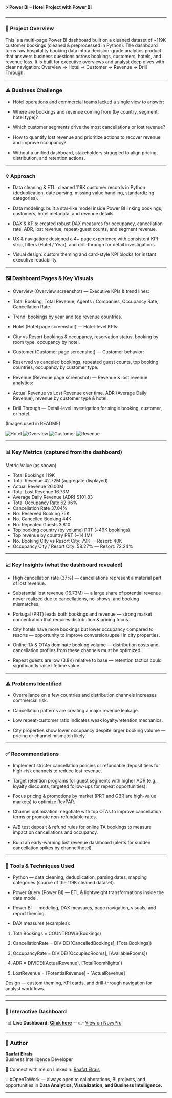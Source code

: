 #### ⚡ Power BI – Hotel Project with Power BI

---

### 📘 Project Overview

This is a multi-page Power BI dashboard built on a cleaned dataset of ~119K customer bookings (cleaned & preprocessed in Python).
The dashboard turns raw hospitality booking data into a decision-grade analytics product that answers business questions across bookings, customers, hotels, and revenue loss. It is built for executive overviews and analyst deep dives with clear navigation: Overview → Hotel → Customer → Revenue → Drill Through.

---

### ⚠️ Business Challenge

- Hotel operations and commercial teams lacked a single view to answer:

- Where are bookings and revenue coming from (by country, segment, hotel type)?

- Which customer segments drive the most cancellations or lost revenue?

- How to quantify lost revenue and prioritize actions to recover revenue and improve occupancy?

- Without a unified dashboard, stakeholders struggled to align pricing, distribution, and retention actions.

---

### 💡 Approach

- Data cleaning & ETL: cleaned 119K customer records in Python (deduplication, date parsing, missing value handling, standardizing categories).

- Data modeling: built a star-like model inside Power BI linking bookings, customers, hotel metadata, and revenue details.

- DAX & KPIs: created robust DAX measures for occupancy, cancellation rate, ADR, lost revenue, repeat-guest counts, and segment revenue.

- UX & navigation: designed a 4+ page experience with consistent KPI strip, filters (Hotel / Year), and drill-through for detail investigations.

- Visual design: custom theming and card-style KPI blocks for instant executive readability.

---

### 🖼️ Dashboard Pages & Key Visuals

- Overview (Overview screenshot) — Executive KPIs & trend lines:

- Total Booking, Total Revenue, Agents / Companies, Occupancy Rate, Cancellation Rate.

- Trend: bookings by year and top revenue countries.

- Hotel (Hotel page screenshot) — Hotel-level KPIs:

- City vs Resort bookings & occupancy, reservation status, booking by room type, occupancy by hotel.

- Customer (Customer page screenshot) — Customer behavior:

- Reserved vs canceled bookings, repeated guest counts, top booking countries, occupancy by customer type.

- Revenue (Revenue page screenshot) — Revenue & lost revenue analytics:

- Actual Revenue vs Lost Revenue over time, ADR (Average Daily Revenue), revenue by customer type & hotel.

- Drill Through — Detail-level investigation for single booking, customer, or hotel.

(Images used in README)

![Hotel](/Image/Hotel_Dashboard.png)
![Overview](/Image/Hotel_Overview.png)
![Customer](/Image/Customer_Overview.png)
![Revenue](/Image/revenue_Overview.png)

---

### 📊 Key Metrics (captured from the dashboard)
 Metric	Value (as shown)
- Total Bookings	119K
- Total Revenue	42.72M (aggregate displayed)
- Actual Revenue	26.00M
- Total Lost Revenue	16.73M
- Average Daily Revenue (ADR)	$101.83
- Total Occupancy Rate	62.96%
- Cancellation Rate	37.04%
- No. Reserved Booking	75K
- No. Cancelled Booking	44K
- No. Repeated Guests	3,810
- Top booking country (by volume)	PRT (~49K bookings)
- Top revenue by country	PRT (~14.1M)
- No. Booking City vs Resort	City: 79K — Resort: 40K
- Occupancy City / Resort	City: 58.27% — Resort: 72.24%

---

### 📈 Key Insights (what the dashboard revealed)

- High cancellation rate (37%) — cancellations represent a material part of lost revenue.

- Substantial lost revenue (16.73M) — a large share of potential revenue never realized due to cancellations, no-shows, and booking mismatches.

- Portugal (PRT) leads both bookings and revenue — strong market concentration that requires distribution & pricing focus.

- City hotels have more bookings but lower occupancy compared to resorts — opportunity to improve conversion/upsell in city properties.

- Online TA & OTAs dominate booking volume — distribution costs and cancellation profiles from these channels must be optimized.

- Repeat guests are low (3.8K) relative to base — retention tactics could significantly raise lifetime value.

---

### ⚠️ Problems Identified

- Overreliance on a few countries and distribution channels increases commercial risk.

- Cancellation patterns are creating a major revenue leakage.

- Low repeat-customer ratio indicates weak loyalty/retention mechanics.

- City properties show lower occupancy despite larger booking volume — pricing or channel mismatch likely.

---

### ✅ Recommendations

- Implement stricter cancellation policies or refundable deposit tiers for high-risk channels to reduce lost revenue.

- Target retention programs for guest segments with higher ADR (e.g., loyalty discounts, targeted follow-ups for repeat opportunities).

- Focus pricing & promotions by market (PRT and GBR are high-value markets) to optimize RevPAR.

- Channel optimization: negotiate with top OTAs to improve cancellation terms or promote non-refundable rates.

- A/B test deposit & refund rules for online TA bookings to measure impact on cancellations and occupancy.

- Build an early-warning lost revenue dashboard (alerts for sudden cancellation spikes by channel/hotel).

---

### 🧰 Tools & Techniques Used

- Python — data cleaning, deduplication, parsing dates, mapping categories (source of the 119K cleaned dataset).

- Power Query (Power BI) — ETL & lightweight transformations inside the data model.

- Power BI — modeling, DAX measures, page navigation, visuals, and report theming.

- DAX measures (examples):

1. TotalBookings = COUNTROWS(Bookings)

2. CancellationRate = DIVIDE([CancelledBookings], [TotalBookings])

3. OccupancyRate = DIVIDE([OccupiedRooms], [AvailableRooms])

4. ADR = DIVIDE([ActualRevenue], [TotalRoomNights])

5. LostRevenue = [PotentialRevenue] - [ActualRevenue]

Design — custom theming, KPI cards, and drill-through navigation for analyst workflows.

---
---

### 🔗 Interactive Dashboard
-📊 **Live Dashboard:** [**Click here**](https://app.powerbi.com/reportEmbed?reportId=b89059e0-536a-4e4d-aba2-b410510312a0&autoAuth=true&ctid=1158e2d5-dc24-41ad-abce-62841076dbde) --
👉 [View on NovyPro](https://project.novypro.com/I9SBJA)

---

### 👤 Author
**Raafat Elrais**  
Business Intelligence Developer  

👤 Connect with me on LinkedIn: [Raafat Elrais](https://www.linkedin.com/in/raafat-elrais/)  

💡 #OpenToWork — always open to collaborations, BI projects, and opportunities in **Data Analytics, Visualization, and Business Intelligence.**

---

